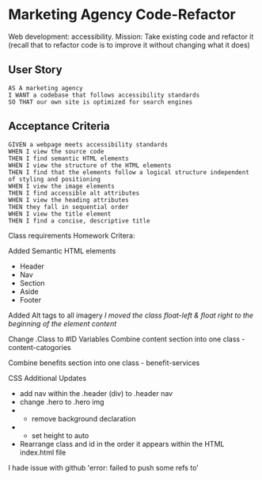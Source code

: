 # Marketing Agency Code-Refactor
Web development: accessibility. Mission:  Take existing code and refactor it (recall that to refactor code is to improve it without changing what it does)

## User Story

```
AS A marketing agency
I WANT a codebase that follows accessibility standards
SO THAT our own site is optimized for search engines
```

## Acceptance Criteria

```
GIVEN a webpage meets accessibility standards
WHEN I view the source code
THEN I find semantic HTML elements
WHEN I view the structure of the HTML elements
THEN I find that the elements follow a logical structure independent of styling and positioning
WHEN I view the image elements
THEN I find accessible alt attributes
WHEN I view the heading attributes
THEN they fall in sequential order
WHEN I view the title element
THEN I find a concise, descriptive title
```

Class requirements Homework Critera:

Added Semantic HTML elements
- Header
- Nav
- Section
- Aside
- Footer

Added Alt tags to all imagery
*I moved the class float-left & float right to the beginning of the element content*

Change .Class to #ID Variables
Combine content section into one class - content-catogories

Combine benefits section into one class - benefit-services

CSS Additional Updates
- add nav within the .header (div) to .header nav
- change .hero to .hero img
 - - remove background declaration
 - - set height to auto 
- Rearrange class and id in the order it appears within the HTML index.html file

I hade issue with github  'error: failed to push some refs to'
